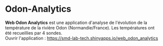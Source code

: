 # Odon-Analytics

**Web Odon Analytics** est une application d'analyse de l'évolution de la température de la rivière Odon (Normandie/France). 
Les températures ont été recueillies par 4 sondes.  
Ouvrir l'application : https://smd-lab-tech.shinyapps.io/web_odon_analytics
